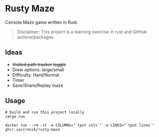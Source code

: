 # Rusty Maze

Console Maze game written in Rust. 

> Disclaimer: This project is a learning exercise in rust and GitHub actions/packages

## Ideas

- ~~Visited path tracker toggle~~
- Draw options: large/small
- Difficulty: Hard/Normal 
- Timer
- Save/Share/Replay maze

## Usage

```shell
# build and run this project locally
cargo run
```

```shell
docker run --rm -it -e COLUMNS="`tput cols`" -e LINES="`tput lines`" ghcr.io/cronik/rusty-maze 
```